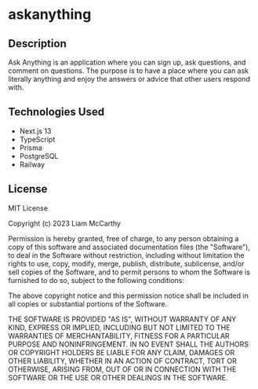 # askanything

## Description
Ask Anything is an application where you can sign up, ask questions, and comment on questions.  The purpose is to have a place where you can ask literally anything and enjoy the answers or advice that other users respond with.

## Technologies Used
* Next.js 13
* TypeScript
* Prisma
* PostgreSQL
* Railway






## License 

MIT License

Copyright (c) 2023 Liam McCarthy

Permission is hereby granted, free of charge, to any person obtaining a copy
of this software and associated documentation files (the "Software"), to deal
in the Software without restriction, including without limitation the rights
to use, copy, modify, merge, publish, distribute, sublicense, and/or sell
copies of the Software, and to permit persons to whom the Software is
furnished to do so, subject to the following conditions:

The above copyright notice and this permission notice shall be included in all
copies or substantial portions of the Software.

THE SOFTWARE IS PROVIDED "AS IS", WITHOUT WARRANTY OF ANY KIND, EXPRESS OR
IMPLIED, INCLUDING BUT NOT LIMITED TO THE WARRANTIES OF MERCHANTABILITY,
FITNESS FOR A PARTICULAR PURPOSE AND NONINFRINGEMENT. IN NO EVENT SHALL THE
AUTHORS OR COPYRIGHT HOLDERS BE LIABLE FOR ANY CLAIM, DAMAGES OR OTHER
LIABILITY, WHETHER IN AN ACTION OF CONTRACT, TORT OR OTHERWISE, ARISING FROM,
OUT OF OR IN CONNECTION WITH THE SOFTWARE OR THE USE OR OTHER DEALINGS IN THE
SOFTWARE.
